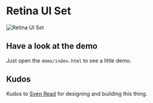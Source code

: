 # Retina UI Set

![Retina UI Set](http://sub-reality.org/assets/retina-uiset.png "Retina UI Set")

## Have a look at the demo

Just open the `demo/index.html` to see a little demo.

## Kudos

Kudos to [Sven Read](http://dribbble.com/Starburst1977) for designing and building this thing.
